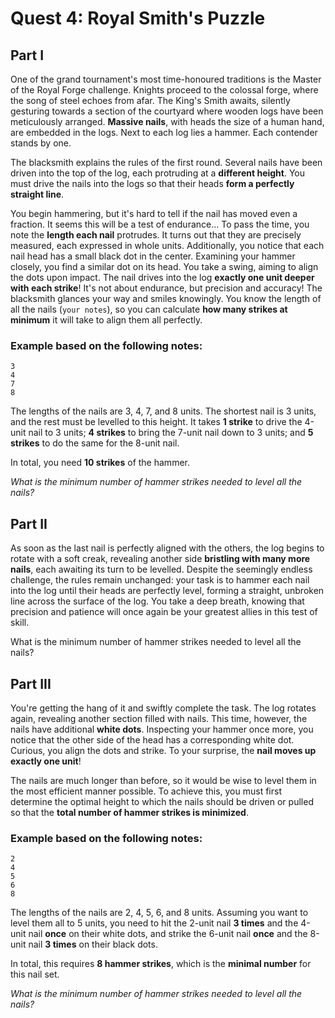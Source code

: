 # Quest 4: Royal Smith's Puzzle

## Part I

One of the grand tournament's most time-honoured traditions is the Master of the Royal Forge challenge. Knights proceed to the colossal forge, where the song of steel echoes from afar. The King's Smith awaits, silently gesturing towards a section of the courtyard where wooden logs have been meticulously arranged. **Massive nails**, with heads the size of a human hand, are embedded in the logs. Next to each log lies a hammer. Each contender stands by one.

The blacksmith explains the rules of the first round. Several nails have been driven into the top of the log, each protruding at a **different height**. You must drive the nails into the logs so that their heads **form a perfectly straight line**.

You begin hammering, but it's hard to tell if the nail has moved even a fraction. It seems this will be a test of endurance... To pass the time, you note the **length each nail** protrudes. It turns out that they are precisely measured, each expressed in whole units. Additionally, you notice that each nail head has a small black dot in the center. Examining your hammer closely, you find a similar dot on its head. You take a swing, aiming to align the dots upon impact. The nail drives into the log **exactly one unit deeper with each strike**! It's not about endurance, but precision and accuracy! The blacksmith glances your way and smiles knowingly. You know the length of all the nails (`your notes`), so you can calculate **how many strikes at minimum** it will take to align them all perfectly.

### Example based on the following notes:

```
3
4
7
8
```

The lengths of the nails are 3, 4, 7, and 8 units. The shortest nail is 3 units, and the rest must be levelled to this height.
It takes **1 strike** to drive the 4-unit nail to 3 units; **4 strikes** to bring the 7-unit nail down to 3 units; and **5 strikes** to do the same for the 8-unit nail.

In total, you need **10 strikes** of the hammer.

*What is the minimum number of hammer strikes needed to level all the nails?*

## Part II

As soon as the last nail is perfectly aligned with the others, the log begins to rotate with a soft creak, revealing another side **bristling with many more nails**, each awaiting its turn to be levelled. Despite the seemingly endless challenge, the rules remain unchanged: your task is to hammer each nail into the log until their heads are perfectly level, forming a straight, unbroken line across the surface of the log. You take a deep breath, knowing that precision and patience will once again be your greatest allies in this test of skill.

What is the minimum number of hammer strikes needed to level all the nails?

## Part III

You're getting the hang of it and swiftly complete the task. The log rotates again, revealing another section filled with nails. This time, however, the nails have additional **white dots**. Inspecting your hammer once more, you notice that the other side of the head has a corresponding white dot. Curious, you align the dots and strike. To your surprise, the **nail moves up exactly one unit**!

The nails are much longer than before, so it would be wise to level them in the most efficient manner possible. To achieve this, you must first determine the optimal height to which the nails should be driven or pulled so that the **total number of hammer strikes is minimized**.

### Example based on the following notes:

```
2
4
5
6
8
```

The lengths of the nails are 2, 4, 5, 6, and 8 units. Assuming you want to level them all to 5 units, you need to hit the 2-unit nail **3 times** and the 4-unit nail **once** on their white dots, and strike the 6-unit nail **once** and the 8-unit nail **3 times** on their black dots.

In total, this requires **8 hammer strikes**, which is the **minimal number** for this nail set.

*What is the minimum number of hammer strikes needed to level all the nails?*
